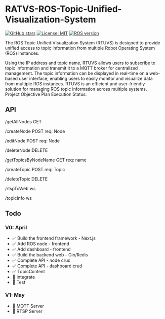 # RATVS-ROS-Topic-Unified-Visualization-System

[![GitHub stars](https://img.shields.io/github/stars/Shonsama/RATVS-ROS-Topic-Unified-Visualization-System.svg)](https://github.com/Shonsama/RATVS-ROS-Topic-Unified-Visualization-System/stargazers)
[![License: MIT](https://img.shields.io/badge/License-MIT-yellow.svg)](https://opensource.org/licenses/MIT)
[![ROS version](https://img.shields.io/badge/ROS-Kinetic-blue.svg)](http://wiki.ros.org/kinetic)

The ROS Topic Unified Visualization System (RTUVS) is designed to provide unified access to topic information from multiple Robot Operating System (ROS) instances. 

Using the IP address and topic name, RTUVS allows users to subscribe to topic information and transmit it to a MQTT broker for centralized management. The topic information can be displayed in real-time on a web-based user interface, enabling users to easily monitor and visualize data from multiple ROS instances. RTUVS is an efficient and user-friendly solution for managing ROS topic information across multiple systems.
Project Objective Plan Execution Status:

## API

/getAllNodes GET

/createNode POST req: Node

/editNode POST req: Node

/deleteNode DELETE

/getTopicsByNodeName GET req: name

/createTopic POST req: Topic

/deleteTopic DELETE

/rtspToWeb ws

/topicInfo ws

## Todo

### V0: April

- ✅ Build the frontend framework - Next.js
- ✅ Add ROS node - frontend
- ✅ Add dashboard - frontend
- ✅ Build the backend web - Gin/Redis
- ✅ Complete API - node crud
- ✅ Complete API - dashboard crud
- ✅ TopicContent
- 📝 Integrate
- 📝 Test

### V1: May

- 📝 MQTT Server
- 📝 RTSP Server
